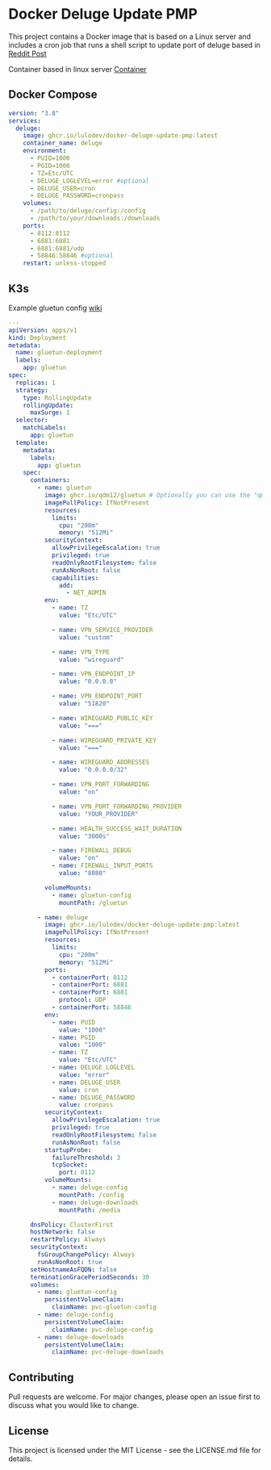 # Docker Deluge Update PMP

This project contains a Docker image that is based on a Linux server and includes a cron job that runs a shell script to update port of deluge based in [Reddit Post](https://www.reddit.com/r/ProtonVPN/comments/10owypt/successful_port_forward_on_debian_wdietpi_using/)

Container based in linux server [Container](https://docs.linuxserver.io/images/docker-deluge/)

## Docker Compose

```yaml
version: "3.8"
services:
  deluge:
    image: ghcr.io/lulodev/docker-deluge-update-pmp:latest
    container_name: deluge
    environment:
      - PUID=1000
      - PGID=1000
      - TZ=Etc/UTC
      - DELUGE_LOGLEVEL=error #optional
      - DELUGE_USER=cron
      - DELUGE_PASSWORD=cronpass
    volumes:
      - /path/to/deluge/config:/config
      - /path/to/your/downloads:/downloads
    ports:
      - 8112:8112
      - 6881:6881
      - 6881:6881/udp
      - 58846:58846 #optional
    restart: unless-stopped
```

## K3s

Example gluetun config [wiki](https://github.com/qdm12/gluetun-wiki/blob/main/setup/advanced/vpn-port-forwarding.md)

```yaml
---
apiVersion: apps/v1
kind: Deployment
metadata:
  name: gluetun-deployment
  labels:
    app: gluetun
spec:
  replicas: 1
  strategy:
    type: RollingUpdate
    rollingUpdate:
      maxSurge: 1
  selector:
    matchLabels:
      app: gluetun
  template:
    metadata:
      labels:
        app: gluetun
    spec:
      containers:
        - name: gluetun
          image: ghcr.io/qdm12/gluetun # Optionally you can use the "qmcgaw/gluetun" image as well as specify what version of Gluetun you desire
          imagePullPolicy: IfNotPresent
          resources:
            limits:
              cpu: "200m"
              memory: "512Mi"
          securityContext:
            allowPrivilegeEscalation: true
            privileged: true
            readOnlyRootFilesystem: false
            runAsNonRoot: false
            capabilities:
              add:
                - NET_ADMIN
          env:
            - name: TZ
              value: "Etc/UTC"

            - name: VPN_SERVICE_PROVIDER
              value: "custom"

            - name: VPN_TYPE
              value: "wireguard"

            - name: VPN_ENDPOINT_IP
              value: "0.0.0.0"

            - name: VPN_ENDPOINT_PORT
              value: "51820"

            - name: WIREGUARD_PUBLIC_KEY
              value: "==="

            - name: WIREGUARD_PRIVATE_KEY
              value: "==="

            - name: WIREGUARD_ADDRESSES
              value: "0.0.0.0/32"

            - name: VPN_PORT_FORWARDING
              value: "on"

            - name: VPN_PORT_FORWARDING_PROVIDER
              value: "YOUR_PROVIDER"

            - name: HEALTH_SUCCESS_WAIT_DURATION
              value: "3000s"

            - name: FIREWALL_DEBUG
              value: "on"
            - name: FIREWALL_INPUT_PORTS
              value: "8080"

          volumeMounts:
            - name: gluetun-config
              mountPath: /gluetun

        - name: deluge
          image: ghcr.io/lulodev/docker-deluge-update-pmp:latest
          imagePullPolicy: IfNotPresent
          resources:
            limits:
              cpu: "200m"
              memory: "512Mi"
          ports:
            - containerPort: 8112
            - containerPort: 6881
            - containerPort: 6881
              protocol: UDP
            - containerPort: 58846
          env:
            - name: PUID
              value: "1000"
            - name: PGID
              value: "1000"
            - name: TZ
              value: "Etc/UTC"
            - name: DELUGE_LOGLEVEL
              value: "error"
            - name: DELUGE_USER
              value: cron
            - name: DELUGE_PASSWORD
              value: cronpass
          securityContext:
            allowPrivilegeEscalation: true
            privileged: true
            readOnlyRootFilesystem: false
            runAsNonRoot: false
          startupProbe:
            failureThreshold: 3
            tcpSocket:
              port: 8112
          volumeMounts:
            - name: deluge-config
              mountPath: /config
            - name: deluge-downloads
              mountPath: /media

      dnsPolicy: ClusterFirst
      hostNetwork: false
      restartPolicy: Always
      securityContext:
        fsGroupChangePolicy: Always
        runAsNonRoot: true
      setHostnameAsFQDN: false
      terminationGracePeriodSeconds: 30
      volumes:
        - name: gluetun-config
          persistentVolumeClaim:
            claimName: pvc-gluetun-config
        - name: deluge-config
          persistentVolumeClaim:
            claimName: pvc-deluge-config
        - name: deluge-downloads
          persistentVolumeClaim:
            claimName: pvc-deluge-downloads
```

## Contributing

Pull requests are welcome. For major changes, please open an issue first to discuss what you would like to change.

## License

This project is licensed under the MIT License - see the LICENSE.md file for details.
